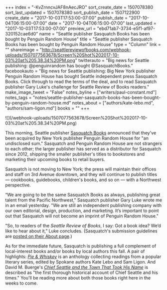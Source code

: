 +++
index = "-KvZrnncvJAF8nAecJRO"
sort_create_date = 1507078380
sort_last_updated = 1507078380
sort_publish_date = 1507122900
create_date = "2017-10-03T17:53:00-07:00"
publish_date = "2017-10-04T06:15:00-07:00"
date = "2017-10-04T06:15:00-07:00"
last_updated = "2017-10-03T17:53:00-07:00"
preview_url = "ebd71ab7-3734-e5f1-af97-320152cae6d0"
name = "Seattle publisher Sasquatch Books has been bought by Penguin Random House"
title = "Seattle publisher Sasquatch Books has been bought by Penguin Random House"
type = "Column"
link = ""
shareimage = "http://seattlereviewofbooks.com/webhook-uploads/1507077563678/Screen%20Shot%202017-10-03%20at%205.38.34%20PM.png"
twitterauto = "Big news for Seattle publishing: @penguinrandom has bought @SasquatchBooks."
facebookauto = "Big news for Seattle publishing: Big New York publisher Penguin Random House has bought Seattle independent press Sasquatch Books. Click through to read the terms of the deal, and to read Sasquatch publisher Gary Luke's challenge for Seattle Review of Books readers."
make_image_tweet = "False"
notes_byline = ["writers/paul-constant.md"]
notes_tags = "notes/seattle-publisher-sasquatch-books-has-been-bought-by-penguin-random-house.md"
notes_about = ["authors/kate-lebo.md", "authors/sam-ligon.md"]
books = ""
+++
<p class="image">![](/webhook-uploads/1507077563678/Screen%20Shot%202017-10-03%20at%205.38.34%20PM.png)</p>

This morning, Seattle publisher [Sasquatch Books](http://www.sasquatchbooks.com/) announced that they've been acquired by New York publisher Penguin Random House for "an undisclosed sum." Sasquatch and Penguin Random House are not strangers to each other; the larger publisher has served as a distributor for Sasquatch since 2012, shipping the smaller publisher's titles to bookstores and marketing their upcoming books to retail buyers.

Sasquatch is not moving to New York; the press will maintain their offices and staff on 3rd Avenue downtown, and they will continue to publish titles — cookbooks, guidebooks, children's books, and so on — with a Northwest perspective. 

“We are going to be the same Sasquatch Books as always, publishing great talent from the Pacific Northwest," Sasquatch publisher Gary Luke wrote me in an email yesterday. "We are still an independent publishing company with our own editorial, design, production, and marketing. It’s important to point out that Sasquatch will not become an imprint of Penguin Random House." 

"So, to readers of the *Seattle Review of Books*, I say: Got a book idea? We’d like to hear about it,” Luke concludes. (Sasquatch's submission guidelines are [posted on their About page](http://www.sasquatchbooks.com/about/).)

As for the immediate future, Sasquatch is publishing a full complement of local-interest books and/or books by local authors this fall. A pair of highlights: [*Pie & Whiskey*](http://www.sasquatchbooks.com/book/?isbn=9781632171139&pie--whiskey-by-kate-lebo) is an anthology collecting readings from a popular literary series, edited by Spokane authors Kate Lebo and Sam Ligon. And David M. Buerge's [*Chief Seattle and the Town That Took His Name*](http://www.sasquatchbooks.com/book/?isbn=9781632171368&chief-seattle-and-the-town-that-took-his-name-by-david-m-buerge) is described as "the first thorough historical account of Chief Seattle and his times." You'll be reading more about both those books right here in the weeks to come.